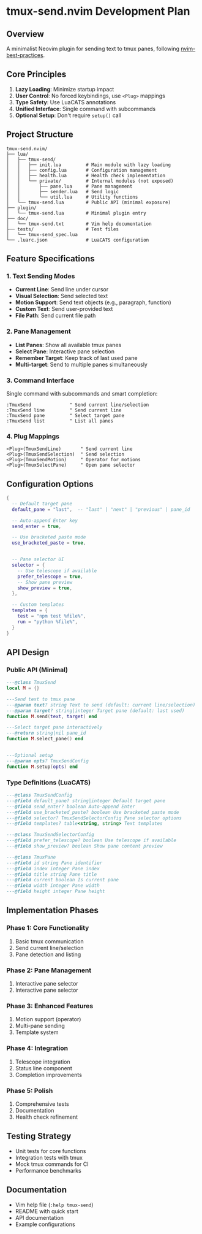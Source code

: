 # tmux-send.nvim Development Plan

## Overview

A minimalist Neovim plugin for sending text to tmux panes, following [nvim-best-practices](https://github.com/nvim-neorocks/nvim-best-practices).

## Core Principles

1. **Lazy Loading**: Minimize startup impact
2. **User Control**: No forced keybindings, use `<Plug>` mappings
3. **Type Safety**: Use LuaCATS annotations
4. **Unified Interface**: Single command with subcommands
5. **Optional Setup**: Don't require `setup()` call

## Project Structure

```
tmux-send.nvim/
├── lua/
│   ├── tmux-send/
│   │   ├── init.lua         # Main module with lazy loading
│   │   ├── config.lua       # Configuration management
│   │   ├── health.lua       # Health check implementation
│   │   └── private/         # Internal modules (not exposed)
│   │       ├── pane.lua     # Pane management
│   │       ├── sender.lua   # Send logic
│   │       └── util.lua     # Utility functions
│   └── tmux-send.lua        # Public API (minimal exposure)
├── plugin/
│   └── tmux-send.lua        # Minimal plugin entry
├── doc/
│   └── tmux-send.txt        # Vim help documentation
├── tests/                   # Test files
│   └── tmux-send_spec.lua
└── .luarc.json              # LuaCATS configuration
```

## Feature Specifications

### 1. Text Sending Modes

- **Current Line**: Send line under cursor
- **Visual Selection**: Send selected text
- **Motion Support**: Send text objects (e.g., paragraph, function)
- **Custom Text**: Send user-provided text
- **File Path**: Send current file path

### 2. Pane Management

- **List Panes**: Show all available tmux panes
- **Select Pane**: Interactive pane selection
- **Remember Target**: Keep track of last used pane
- **Multi-target**: Send to multiple panes simultaneously

### 3. Command Interface

Single command with subcommands and smart completion:

```vim
:TmuxSend              " Send current line/selection
:TmuxSend line         " Send current line
:TmuxSend pane         " Select target pane
:TmuxSend list         " List all panes
```

### 4. Plug Mappings

```vim
<Plug>(TmuxSendLine)       " Send current line
<Plug>(TmuxSendSelection)  " Send selection
<Plug>(TmuxSendMotion)     " Operator for motions
<Plug>(TmuxSelectPane)     " Open pane selector
```

## Configuration Options

```lua
{
  -- Default target pane
  default_pane = "last",  -- "last" | "next" | "previous" | pane_id

  -- Auto-append Enter key
  send_enter = true,

  -- Use bracketed paste mode
  use_bracketed_paste = true,


  -- Pane selector UI
  selector = {
    -- Use telescope if available
    prefer_telescope = true,
    -- Show pane preview
    show_preview = true,
  },

  -- Custom templates
  templates = {
    test = "npm test %file%",
    run = "python %file%",
  }
}
```

## API Design

### Public API (Minimal)

```lua
---@class TmuxSend
local M = {}

---Send text to tmux pane
---@param text? string Text to send (default: current line/selection)
---@param target? string|integer Target pane (default: last used)
function M.send(text, target) end

---Select target pane interactively
---@return string|nil pane_id
function M.select_pane() end


---Optional setup
---@param opts? TmuxSendConfig
function M.setup(opts) end
```

### Type Definitions (LuaCATS)

```lua
---@class TmuxSendConfig
---@field default_pane? string|integer Default target pane
---@field send_enter? boolean Auto-append Enter
---@field use_bracketed_paste? boolean Use bracketed paste mode
---@field selector? TmuxSendSelectorConfig Pane selector options
---@field templates? table<string, string> Text templates

---@class TmuxSendSelectorConfig
---@field prefer_telescope? boolean Use telescope if available
---@field show_preview? boolean Show pane content preview

---@class TmuxPane
---@field id string Pane identifier
---@field index integer Pane index
---@field title string Pane title
---@field current boolean Is current pane
---@field width integer Pane width
---@field height integer Pane height
```

## Implementation Phases

### Phase 1: Core Functionality

1. Basic tmux communication
2. Send current line/selection
3. Pane detection and listing

### Phase 2: Pane Management

1. Interactive pane selector
2. Interactive pane selector

### Phase 3: Enhanced Features

1. Motion support (operator)
2. Multi-pane sending
3. Template system

### Phase 4: Integration

1. Telescope integration
2. Status line component
3. Completion improvements

### Phase 5: Polish

1. Comprehensive tests
2. Documentation
3. Health check refinement

## Testing Strategy

- Unit tests for core functions
- Integration tests with tmux
- Mock tmux commands for CI
- Performance benchmarks

## Documentation

- Vim help file (`:help tmux-send`)
- README with quick start
- API documentation
- Example configurations

